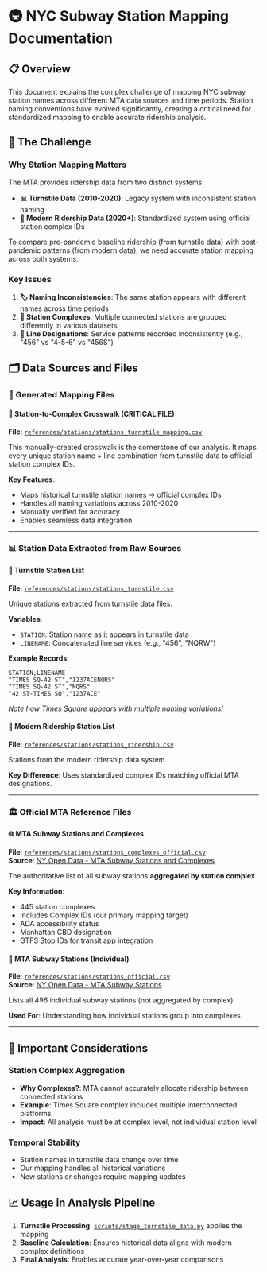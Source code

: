 # 🚇 NYC Subway Station Mapping Documentation

## 📋 Overview

This document explains the complex challenge of mapping NYC subway station names across different MTA data sources and time periods. Station naming conventions have evolved significantly, creating a critical need for standardized mapping to enable accurate ridership analysis.

## 🎯 The Challenge

### Why Station Mapping Matters

The MTA provides ridership data from two distinct systems:
- **📊 Turnstile Data (2010-2020)**: Legacy system with inconsistent station naming
- **📱 Modern Ridership Data (2020+)**: Standardized system using official station complex IDs

To compare pre-pandemic baseline ridership (from turnstile data) with post-pandemic patterns (from modern data), we need accurate station mapping across both systems.

### Key Issues

1. **🏷️ Naming Inconsistencies**: The same station appears with different names across time periods
2. **🔀 Station Complexes**: Multiple connected stations are grouped differently in various datasets
3. **🚊 Line Designations**: Service patterns recorded inconsistently (e.g., "456" vs "4-5-6" vs "456S")

## 🗂️ Data Sources and Files

### 📁 Generated Mapping Files

#### 🔗 Station-to-Complex Crosswalk (CRITICAL FILE)
**File**: [`references/stations/stations_turnstile_mapping.csv`](../stations/stations_turnstile_mapping.csv)

This manually-created crosswalk is the cornerstone of our analysis. It maps every unique station name + line combination from turnstile data to official station complex IDs.

**Key Features**:
- Maps historical turnstile station names → official complex IDs
- Handles all naming variations across 2010-2020
- Manually verified for accuracy
- Enables seamless data integration

---

### 📊 Station Data Extracted from Raw Sources

#### 🎫 Turnstile Station List
**File**: [`references/stations/stations_turnstile.csv`](../stations/stations_turnstile.csv)

Unique stations extracted from turnstile data files.

**Variables**:
- `STATION`: Station name as it appears in turnstile data
- `LINENAME`: Concatenated line services (e.g., "456", "NQRW")

**Example Records**:
```
STATION,LINENAME
"TIMES SQ-42 ST","1237ACENQRS"
"TIMES SQ-42 ST","NQRS"
"42 ST-TIMES SQ","1237ACE"
```
*Note how Times Square appears with multiple naming variations!*

#### 📱 Modern Ridership Station List  
**File**: [`references/stations/stations_ridership.csv`](../stations/stations_ridership.csv)

Stations from the modern ridership data system.

**Key Difference**: Uses standardized complex IDs matching official MTA designations.

---

### 🏛️ Official MTA Reference Files

#### 🌐 MTA Subway Stations and Complexes
**File**: [`references/stations/stations_complexes_official.csv`](../stations/stations_complexes_official.csv)  
**Source**: [NY Open Data - MTA Subway Stations and Complexes](https://data.ny.gov/Transportation/MTA-Subway-Stations-and-Complexes/5f5g-n3cz/)

The authoritative list of all subway stations **aggregated by station complex**.

**Key Information**:
- 445 station complexes
- Includes Complex IDs (our primary mapping target)
- ADA accessibility status
- Manhattan CBD designation
- GTFS Stop IDs for transit app integration

#### 🚉 MTA Subway Stations (Individual)
**File**: [`references/stations/stations_official.csv`](../stations/stations_official.csv)  
**Source**: [NY Open Data - MTA Subway Stations](https://data.ny.gov/Transportation/MTA-Subway-Stations/39hk-dx4f/)

Lists all 496 individual subway stations (not aggregated by complex).

**Used For**: Understanding how individual stations group into complexes.

---

## 🚨 Important Considerations

### Station Complex Aggregation
- **Why Complexes?**: MTA cannot accurately allocate ridership between connected stations
- **Example**: Times Square complex includes multiple interconnected platforms
- **Impact**: All analysis must be at complex level, not individual station level

### Temporal Stability
- Station names in turnstile data change over time
- Our mapping handles all historical variations
- New stations or changes require mapping updates

## 📈 Usage in Analysis Pipeline

1. **Turnstile Processing**: [`scripts/stage_turnstile_data.py`](../../scripts/stage_turnstile_data.py) applies the mapping
2. **Baseline Calculation**: Ensures historical data aligns with modern complex definitions
3. **Final Analysis**: Enables accurate year-over-year comparisons

